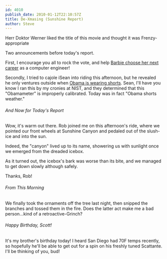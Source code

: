```yaml
---
id: 4010
publish_date: 2010-01-12T22:10:57Z
title: De-Xmasing (Sunshine Report)
author: Steve
---
```

  
Herr Doktor Werner liked the title of this movie and thought it was Frenzy-appropriate

Two announcements before today's report.

First, I encourage you all to rock the vote, and help [Barbie choose her next career](http://www.barbie.com/vote/) as a computer engineer!

Secondly, I tried to cajole iSean into riding this afternoon, but he revealed he only ventures outside when [Obama is wearing shorts](http://obama-weather.com/Obama/m/80301). Sean, I'll have you know I ran this by my cronies at NIST, and they determined that this "Obamameter" is improperly calibrated. Today was in fact "Obama shorts weather."

###### And Now for Today's Report

Wow, it's warm out there. Rob joined me on this afternoon's ride, where we pointed our front wheels at Sunshine Canyon and pedaled out of the slush-ice and into the sun.

Indeed, the "canyon" lived up to its name, showering us with sunlight once we emerged from the dreaded icebox.

As it turned out, the icebox's bark was worse than its bite, and we managed to get down slowly although safely.

Thanks, Rob!

###### From This Morning

We finally took the ornaments off the tree last night, then snipped the branches and tossed them in the fire. Does the latter act make me a bad person...kind of a retroactive-Grinch?

###### Happy Birthday, Scott!

It's my brother's birthday today! I heard San Diego had 70F temps recently, so hopefully he'll be able to get out for a spin on his freshly tuned Scattante. I'll be thinking of you, bud!